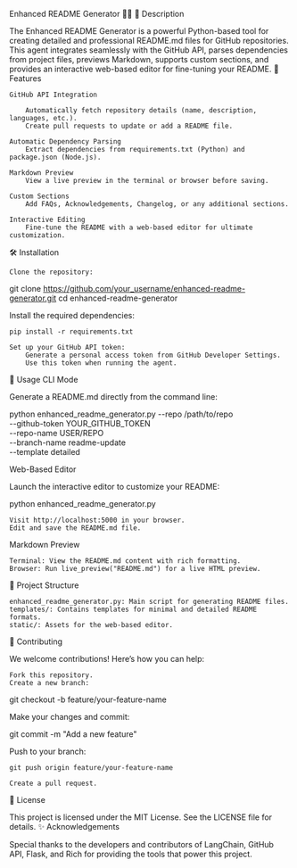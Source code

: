 
Enhanced README Generator 🚀✨
📖 Description

The Enhanced README Generator is a powerful Python-based tool for creating detailed and professional README.md files for GitHub repositories. This agent integrates seamlessly with the GitHub API, parses dependencies from project files, previews Markdown, supports custom sections, and provides an interactive web-based editor for fine-tuning your README.
📂 Features

    GitHub API Integration

        Automatically fetch repository details (name, description, languages, etc.).
        Create pull requests to update or add a README file.

    Automatic Dependency Parsing
        Extract dependencies from requirements.txt (Python) and package.json (Node.js).

    Markdown Preview
        View a live preview in the terminal or browser before saving.

    Custom Sections
        Add FAQs, Acknowledgements, Changelog, or any additional sections.

    Interactive Editing
        Fine-tune the README with a web-based editor for ultimate customization.

🛠️ Installation

    Clone the repository:

git clone https://github.com/your_username/enhanced-readme-generator.git
cd enhanced-readme-generator

Install the required dependencies:

    pip install -r requirements.txt

    Set up your GitHub API token:
        Generate a personal access token from GitHub Developer Settings.
        Use this token when running the agent.

🚀 Usage
CLI Mode

Generate a README.md directly from the command line:

python enhanced_readme_generator.py --repo /path/to/repo \
    --github-token YOUR_GITHUB_TOKEN \
    --repo-name USER/REPO \
    --branch-name readme-update \
    --template detailed

Web-Based Editor

Launch the interactive editor to customize your README:

python enhanced_readme_generator.py

    Visit http://localhost:5000 in your browser.
    Edit and save the README.md file.

Markdown Preview

    Terminal: View the README.md content with rich formatting.
    Browser: Run live_preview("README.md") for a live HTML preview.

📂 Project Structure

    enhanced_readme_generator.py: Main script for generating README files.
    templates/: Contains templates for minimal and detailed README formats.
    static/: Assets for the web-based editor.

🤝 Contributing

We welcome contributions! Here’s how you can help:

    Fork this repository.
    Create a new branch:

git checkout -b feature/your-feature-name

Make your changes and commit:

git commit -m "Add a new feature"

Push to your branch:

    git push origin feature/your-feature-name

    Create a pull request.

📄 License

This project is licensed under the MIT License. See the LICENSE file for details.
✨ Acknowledgements

Special thanks to the developers and contributors of LangChain, GitHub API, Flask, and Rich for providing the tools that power this project.

